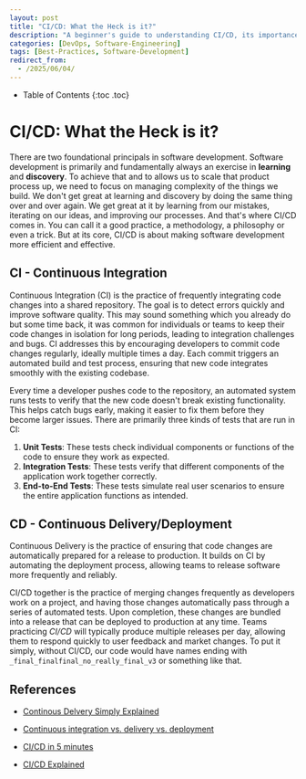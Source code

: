 ```yaml
---
layout: post
title: "CI/CD: What the Heck is it?"
description: "A beginner's guide to understanding CI/CD, its importance in software development, and how it can streamline your workflow."
categories: [DevOps, Software-Engineering]
tags: [Best-Practices, Software-Development]
redirect_from:
  - /2025/06/04/
---
```


* Table of Contents
{:toc .toc}

# CI/CD: What the Heck is it?

There are two foundational principals in software development. Software development is primarily and fundamentally always an exercise in **learning** and **discovery**. To achieve that and to allows us to scale that product process up, we need to focus on managing complexity of the things we build. We don't get great at learning and discovery by doing the same thing over and over again. We get great at it by learning from our mistakes, iterating on our ideas, and improving our processes. And that's where CI/CD comes in. You can call it a good practice, a methodology, a philosophy or even a trick. But at its core, CI/CD is about making software development more efficient and effective.

## CI - Continuous Integration

Continuous Integration (CI) is the practice of frequently integrating code changes into a shared repository. The goal is to detect errors quickly and improve software quality. This may sound something which you already do but some time back, it was common for individuals or teams to keep their code changes in isolation for long periods, leading to integration challenges and bugs. CI addresses this by encouraging developers to commit code changes regularly, ideally multiple times a day. Each commit triggers an automated build and test process, ensuring that new code integrates smoothly with the existing codebase.

Every time a developer pushes code to the repository, an automated system runs tests to verify that the new code doesn't break existing functionality. This helps catch bugs early, making it easier to fix them before they become larger issues. There are primarily three kinds of tests that are run in CI:

1. **Unit Tests**: These tests check individual components or functions of the code to ensure they work as expected.
2. **Integration Tests**: These tests verify that different components of the application work together correctly.
3. **End-to-End Tests**: These tests simulate real user scenarios to ensure the entire application functions as intended.

## CD - Continuous Delivery/Deployment

Continuous Delivery is the practice of ensuring that code changes are automatically prepared for a release to production. It builds on CI by automating the deployment process, allowing teams to release software more frequently and reliably.

CI/CD together is the practice of merging changes frequently as developers work on a project, and having those changes automatically pass through a series of automated tests. Upon completion, these changes are bundled into a release that can be deployed to production at any time. Teams practicing *CI/CD* will typically produce multiple releases per day, allowing them to respond quickly to user feedback and market changes. To put it simply, without CI/CD, our code would have names ending with `_final_finalfinal_no_really_final_v3` or something like that.

## References

* [Continous Delvery Simply Explained](https://www.youtube.com/watch?v=qiDIif7JVMo&ab_channel=ModernSoftwareEngineering)

* [Continuous integration vs. delivery vs. deployment](https://www.atlassian.com/continuous-delivery/principles/continuous-integration-vs-delivery-vs-deployment)

* [CI/CD in 5 minutes](https://www.youtube.com/watch?v=42UP1fxi2SY&ab_channel=ByteByteGo)

* [CI/CD Explained](https://continuousdelivery.com/foundations/continuous-integration/)
